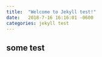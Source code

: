 ```yaml
---
title:  "Welcome to Jekyll test!"
date:   2018-7-16 16:16:01 -0600
categories: jekyll test
---
```


## some test
